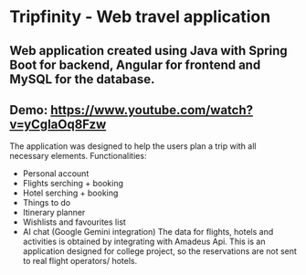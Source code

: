 # Tripfinity - Web travel application 
## Web application created using Java with Spring Boot for backend, Angular for frontend and MySQL for the database. 
## Demo: https://www.youtube.com/watch?v=yCglaOq8Fzw

The application was designed to help the users plan a trip with all necessary elements.
Functionalities:
- Personal account
- Flights serching + booking
- Hotel serching + booking
- Things to do
- Itinerary planner
- Wishlists and favourites list
- AI chat (Google Gemini integration)
The data for flights, hotels and activities is obtained by integrating with Amadeus Api.
This is an application designed for college project, so the reservations are not sent to real flight operators/ hotels.
